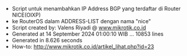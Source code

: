 - Script untuk menambahkan IP Address BGP yang terdaftar di Router NICE(OIXP)
- ke RouterOS dalam ADDRESS-LIST dengan nama "nice"
- Script created by: Valens Riyadi @ www.mikrotik.co.id
- Generated at 14 September 2024 01:00:10 WIB ... 10853 lines
- Generated in 8.626 seconds
- How-to: http://www.mikrotik.co.id/artikel_lihat.php?id=23
